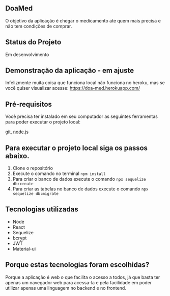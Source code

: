## DoaMed

O objetivo da aplicação é chegar o medicamento ate quem mais precisa e não tem condições de comprar. 

## Status do Projeto

Em desenvolvimento

## Demonstração da aplicação - em ajuste

Infelizmente muita coisa que funciona local não funciona no heroku, mas se você quiser visualizar acesse: https://doa-med.herokuapp.com/

## Pré-requisitos

Você precisa ter instalado em seu computador as seguintes ferramentas para poder executar o projeto local:

[git](https://git-scm.com/downloads), [node.js](https://nodejs.org/en/download/)

## Para executar o projeto local siga os passos abaixo.

1. Clone o repositório
2. Execute o comando no terminal `npm install`
3. Para criar o banco de dados execute o comando `npx sequelize db:create`
4. Para criar as tabelas no banco de dados execute o comando `npx sequelize db:migrate`

## Tecnologias utilizadas

- Node
- React
- Sequelize
- bcrypt
- JWT
- Material-ui

## Porque estas tecnologias foram escolhidas?

Porque a aplicação é web o que facilita o acesso a todos, já que basta ter apenas um navegador web para acessa-la e pela facilidade em poder utilizar apenas uma linguagem no backend e no frontend.
